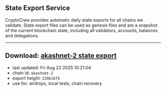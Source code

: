 ## State Export Service
CryptoCrew provides automatic daily state exports for all chains we validate. State export files can be used as genesis files and are a snapshot of the current blockchain state, including all validators, accounts, balances and delegations.

---
**Download: [akashnet-2 state export](https://dl-eu2.ccvalidators.com/SERVICE/akash/akashnet-2_export_22961675.json)**
---

- last updated: Fri Aug 22 2025 10:21:04
- chain id: `akashnet-2`
- export height: `22961675`
- use for: airdrops, local tests, chain recovery
